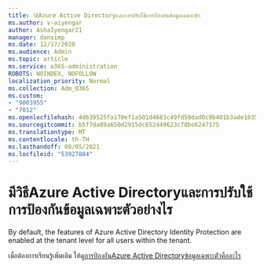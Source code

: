 ```yaml
---
title: วิธีAzure Active Directoryและการปรับใช้การป้องกันข้อมูลเฉพาะตัว
ms.author: v-aiyengar
author: AshaIyengar21
manager: dansimp
ms.date: 12/17/2020
ms.audience: Admin
ms.topic: article
ms.service: o365-administration
ROBOTS: NOINDEX, NOFOLLOW
localization_priority: Normal
ms.collection: Adm_O365
ms.custom:
- "9003955"
- "7012"
ms.openlocfilehash: 4d639525fa170ef1a501d4683c49fd50dad0c9b401b3ade1635d11e783524237
ms.sourcegitcommit: b5f7da89a650d2915dc652449623c78be6247175
ms.translationtype: MT
ms.contentlocale: th-TH
ms.lasthandoff: 08/05/2021
ms.locfileid: "53927884"
---
```

# <a name="how-azure-active-directory-identity-protection-is-provisioned-and-deployed"></a>มีวิธีAzure Active Directoryและการปรับใช้การป้องกันข้อมูลเฉพาะตัวอย่างไร

By default, the features of Azure Active Directory Identity Protection are enabled at the tenant level for all users within the tenant.

เมื่อต้องการเรียนรู้เพิ่มเติม ให้ดู[การป้องกันAzure Active Directoryข้อมูลเฉพาะตัวคืออะไร](https://go.microsoft.com/fwlink/?linkid=2130395)